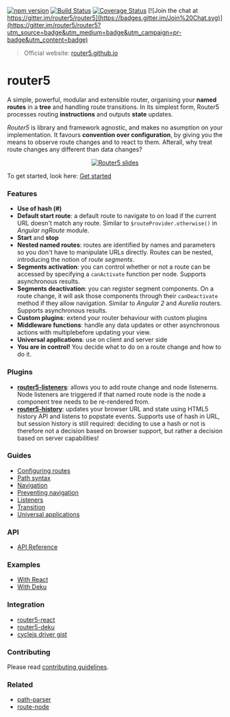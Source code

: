 [![npm version](https://badge.fury.io/js/router5.svg)](http://badge.fury.io/js/router5)
[![Build Status](https://travis-ci.org/router5/router5.svg)](https://travis-ci.org/router5/router5)
[![Coverage Status](https://coveralls.io/repos/router5/router5/badge.svg)](https://coveralls.io/r/router5/router5)
[![Join the chat at https://gitter.im/router5/router5](https://badges.gitter.im/Join%20Chat.svg)](https://gitter.im/router5/router5?utm_source=badge&utm_medium=badge&utm_campaign=pr-badge&utm_content=badge)

> Official website: [router5.github.io](http://router5.github.io)

# router5

A simple, powerful, modular and extensible router, organising your __named routes__ in a __tree__ and handling route transitions.
In its simplest form, Router5 processes routing __instructions__ and outputs __state__ updates.

_Router5_ is library and framework agnostic, and makes no asumption on your implementation.
It favours __convention over configuration__, by giving you the means to observe route changes
and to react to them. Afterall, why treat route changes any different than data changes?

<p align="center">
    <a href="http://slides.com/thomasroch/deck"><img alt="Router5 slides" src="https://raw.githubusercontent.com/router5/router5.github.io/one-zero-zero/img/slices_preview.png" /></a>
</p>

To get started, look here: [Get started](http://router5.github.io/docs/get-started.html)

### Features

- __Use of hash (#)__
- __Default start route__: a default route to navigate to on load if the current URL doesn't match any route. Similar to `$routeProvider.otherwise()` in _Angular ngRoute_ module.
- __Start__ and __stop__
- __Nested named routes__: routes are identified by names and parameters so you don't have to manipulate URLs
directly. Routes can be nested, introducing the notion of _route segments_.
- __Segments activation__: you can control whether or not a route can be accessed by specifying a `canActivate`
function per node. Supports asynchronous results.
- __Segments deactivation__: you can register segment components. On a route change, it will ask those components through their `canDeactivate` method if they allow navigation. Similar to _Angular 2_ and _Aurelia_ routers. Supports asynchronous results.
- __Custom plugins__: extend your router behaviour with custom plugins
- __Middleware functions__: handle any data updates or other asynchronous actions with multiplebefore updating your view.
- __Universal applications__: use on client and server side
- __You are in control!__ You decide what to do on a route change and how to do it.


### Plugins

- __[router5-listeners](/router5/router5-listeners)__: allows you to add route change and node listenerns. Node listeners are triggered if that named route node is the node a component tree needs to be re-rendered from.
- __[router5-history](/router5/router5-history)__: updates your browser URL and state using HTML5 history API and listens to popstate events. Supports use of hash in URL, but session history is still required: deciding to use a hash or not is therefore not a decision based on browser support, but rather a decision based on server capabilities!


### Guides

- [Configuring routes](http://router5.github.io/docs/configuring-routes.html)
- [Path syntax](http://router5.github.io/docs/path-syntax.html)
- [Navigation](http://router5.github.io/docs/navigation.html)
- [Preventing navigation](http://router5.github.io/docs/preventing-navigation.html)
- [Listeners](http://router5.github.io/docs/listeners.html)
- [Transition](http://router5.github.io/docs/transition.html)
- [Universal applications](http://router5.github.io/docs/universal-applications.html)


### API

- [API Reference](http://router5.github.io/docs/api-reference.html)


### Examples

- [With React](http://router5.github.io/docs/with-react.html)
- [With Deku](http://router5.github.io/docs/with-deku.html)


### Integration

- [router5-react](https://github.com/router5/router5-react)
- [router5-deku](https://github.com/router5/router5-deku)
- [cyclejs driver gist](https://gist.github.com/axefrog/217e522282a7948737e1)


### Contributing

Please read [contributing guidelines](./CONTRIBUTING.md).

### Related

- [path-parser](https://github.com/troch/path-parser)
- [route-node](https://github.com/troch/route-node)
